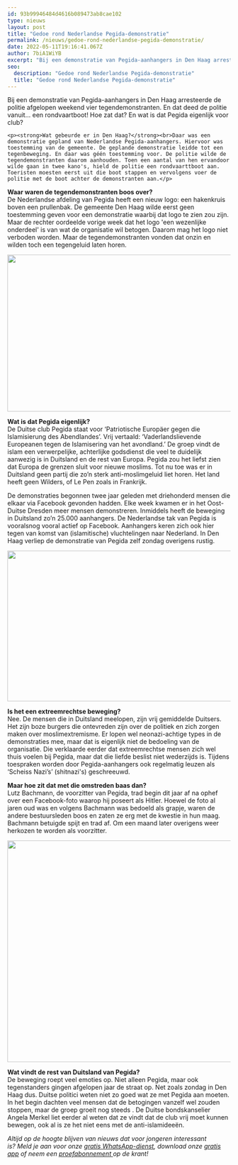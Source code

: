 ```yaml
---
id: 93b99946484d4616b089473ab8cae102
type: nieuws
layout: post
title: "Gedoe rond Nederlandse Pegida-demonstratie"
permalink: /nieuws/gedoe-rond-nederlandse-pegida-demonstratie/
date: 2022-05-11T19:16:41.067Z
author: 7biA1WiYB
excerpt: "Bij een demonstratie van Pegida-aanhangers in Den Haag arresteerde de politie afgelopen weekend vier tegendemonstranten. En dat deed de politie vanuit... een rondvaartboot! Hoe zat dat? En wat is dat Pegida eigenlijk voor club?  "
seo:
  description: "Gedoe rond Nederlandse Pegida-demonstratie"
  title: "Gedoe rond Nederlandse Pegida-demonstratie"
---
```

Bij een demonstratie van Pegida-aanhangers in Den Haag arresteerde de politie afgelopen weekend vier tegendemonstranten. En dat deed de politie vanuit... een rondvaartboot! Hoe zat dat? En wat is dat Pegida eigenlijk voor club?  

    <p><strong>Wat gebeurde er in Den Haag?</strong><br>Daar was een demonstratie gepland van Nederlandse Pegida-aanhangers. Hiervoor was toestemming van de gemeente. De geplande demonstratie leidde tot een tegenbeweging. En daar was géén toestemming voor. De politie wilde de tegendemonstranten daarom aanhouden. Toen een aantal van hen ervandoor wilde gaan in twee kano's, hield de politie een rondvaarttboot aan. Toeristen moesten eerst uit die boot stappen en vervolgens voer de politie met de boot achter de demonstranten aan.</p>
<p><strong>Waar waren de tegendemonstranten boos over?</strong><br>De Nederlandse afdeling van Pegida heeft een nieuw logo: een hakenkruis boven een prullenbak. De gemeente Den Haag wilde eerst geen toestemming geven voor een demonstratie waarbij dat logo te zien zou zijn. Maar de rechter oordeelde vorige week dat het logo 'een wezenlijke onderdeel' is van wat de organisatie wil betogen. Daarom mag het logo niet verboden worden. Maar de tegendemonstranten vonden dat onzin en wilden toch een tegengeluid laten horen.</p>
<p><div class="media media-element-container media-default"><div id="file-22409" class="file file-image file-image-jpeg">

        
  
  <div class="content">
    <img height="354" width="560" class="media-element file-default" src="https://7dagen.netlify.app/sites/default/files/ANP-47883195.jpg" alt="">  </div>

  
</div>
</div>
<p><strong>Wat is dat Pegida eigenlijk?</strong><br>De Duitse club Pegida staat voor ‘Patriotische Europäer gegen die Islamisierung des Abendlandes’. Vrij vertaald: ‘Vaderlandslievende Europeanen tegen de Islamisering van het avondland.’ De groep vindt de islam een verwerpelijke, achterlijke godsdienst die veel te duidelijk aanwezig is in Duitsland en de rest van Europa. Pegida zou het liefst zien dat Europa de grenzen sluit voor nieuwe moslims. Tot nu toe was er in Duitsland geen partij die zo’n sterk anti-moslimgeluid liet horen. Het land heeft geen Wilders, of Le Pen zoals in Frankrijk.</p>
<p>De demonstraties begonnen twee jaar geleden met driehonderd mensen die elkaar via Facebook gevonden hadden. Elke week kwamen er in het Oost-Duitse Dresden meer mensen demonstreren. Inmiddels heeft de beweging in Duitsland zo’n 25.000 aanhangers. De Nederlandse tak van Pegida is vooralsnog vooral actief op Facebook. Aanhangers keren zich ook hier tegen van komst van (islamitische) vluchtelingen naar Nederland. In Den Haag verliep de demonstratie van Pegida zelf zondag overigens rustig.</p>
<p><div class="media media-element-container media-default"><div id="file-22410" class="file file-image file-image-jpeg">

        
  
  <div class="content">
    <img height="340" width="560" class="media-element file-default" src="https://7dagen.netlify.app/sites/default/files/ANP-47883103.jpg" alt="">  </div>

  
</div>
</div>
<p><strong>Is het een extreemrechtse beweging?</strong><br>Nee. De mensen die in Duitsland meelopen, zijn vrij gemiddelde Duitsers. Het zijn boze burgers die ontevreden zijn over de politiek en zich zorgen maken over moslimextremisme. Er lopen wel neonazi-achtige types in de demonstraties mee, maar dat is eigenlijk niet de bedoeling van de organisatie. Die verklaarde eerder dat extreemrechtse mensen zich wel thuis voelen bij Pegida, maar dat die liefde beslist niet wederzijds is. Tijdens toespraken worden door Pegida-aanhangers ook regelmatig leuzen als ‘Scheiss Nazi’s’ (shitnazi's) geschreeuwd.</p>
<p><strong>Maar hoe zit dat met die omstreden baas dan?</strong><br>Lutz Bachmann, de voorzitter van Pegida, trad begin dit jaar af na ophef over een Facebook-foto waarop hij poseert als Hitler. Hoewel de foto al jaren oud was en volgens Bachmann was bedoeld als grapje, waren de andere bestuursleden boos en zaten ze erg met de kwestie in hun maag. Bachmann betuigde spijt en trad af. Om een maand later overigens weer herkozen te worden als voorzitter. </p>
<p><div class="media media-element-container media-default"><div id="file-22411" class="file file-image file-image-jpeg">

        
  
  <div class="content">
    <img height="500" width="560" class="media-element file-default" src="https://7dagen.netlify.app/sites/default/files/ANP-47799654.jpg" alt="">  </div>

  
</div>
</div>
<p><strong>Wat vindt de rest van Duitsland van Pegida?</strong><br>De beweging roept veel emoties op. Niet alleen Pegida, maar ook tegenstanders gingen afgelopen jaar de straat op. Net zoals zondag in Den Haag dus. Duitse politici weten niet zo goed wat ze met Pegida aan moeten. In het begin dachten veel mensen dat de betogingen vanzelf wel zouden stoppen, maar de groep groeit nog steeds . De Duitse bondskanselier Angela Merkel liet eerder al weten dat ze vindt dat de club vrij moet kunnen bewegen, ook al is ze het niet eens met de anti-islamideeën.</p>
<p><em>Altijd op de hoogte blijven van nieuws dat voor jongeren interessant is? Meld je aan voor onze </em><a href="https://7dagen.netlify.app/whatsapp"><em>gratis WhatsApp-dienst</em></a><em>, download onze </em><a href="https://7dagen.netlify.app/app"><em>gratis app</em></a><em> of neem een </em><a href="https://abonneren.sevendays.nl/abonneren/abonnementen/ae/artikel"><em>proefabonnement </em></a><em>op de krant!</em></p>  
